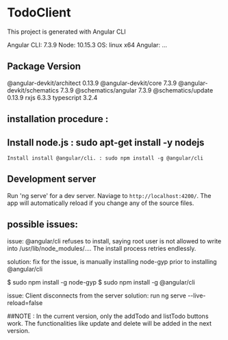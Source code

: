 # TodoClient

This project is generated with Angular CLI

Angular CLI: 7.3.9
Node: 10.15.3
OS: linux x64
Angular: 
... 

Package                      Version
------------------------------------------------------
@angular-devkit/architect    0.13.9
@angular-devkit/core         7.3.9
@angular-devkit/schematics   7.3.9
@schematics/angular          7.3.9
@schematics/update           0.13.9
rxjs                         6.3.3
typescript                   3.2.4


## installation procedure :

## Install node.js               : sudo apt-get install -y nodejs
    Install install @angular/cli. : sudo npm install -g @angular/cli
    

## Development server

Run 'ng serve' for a dev server. Naviage to `http://localhost:4200/`. 
The app will automatically reload if you change any of the source files. 
    
## possible issues:

issue: @angular/cli refuses to install, saying root user is not allowed to write into /usr/lib/node_modules/....
The install process retries endlessly. 

solution: fix for the issue, is manually installing node-gyp prior to installing @angular/cli

$ sudo npm install -g node-gyp
$ sudo npm install -g @angular/cli

issue:    Client disconnects from the server
solution: run ng serve --live-reload=false


##NOTE : In the current version, only the addTodo and listTodo buttons work. 
The functionalities like update and delete will be added in the next version.





 
